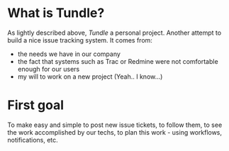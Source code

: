 # What is Tundle?
As lightly described above, *Tundle* a personal project. Another attempt to build a nice issue tracking system.
It comes from:
* the needs we have in our company
* the fact that systems such as Trac or Redmine were not comfortable enough for our users
* my will to work on a new project (Yeah.. I know...)

# First goal
To make easy and simple to post new issue tickets, to follow them, to see the work accomplished by our techs, to plan this work - using workflows, notifications, etc.